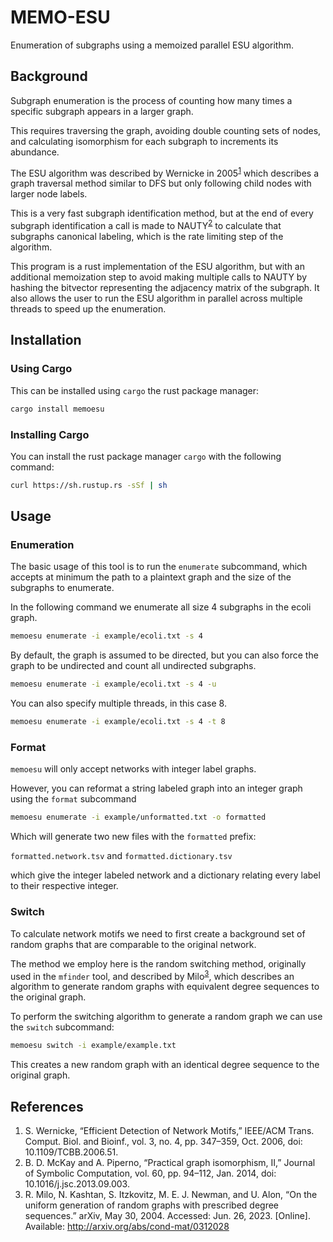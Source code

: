 # MEMO-ESU

Enumeration of subgraphs using a memoized parallel ESU algorithm.

## Background

Subgraph enumeration is the process of counting how many times a specific
subgraph appears in a larger graph.

This requires traversing the graph, avoiding double counting sets of nodes,
and calculating isomorphism for each subgraph to increments its abundance.

The ESU algorithm was described by Wernicke in 2005<sup>[1](#references)</sup>
which describes a graph traversal method similar to DFS but only following child
nodes with larger node labels.

This is a very fast subgraph identification method, but at the end of every subgraph
identification a call is made to NAUTY<sup>[2](#references)</sup> to calculate that
subgraphs canonical labeling, which is the rate limiting step of the algorithm.

This program is a rust implementation of the ESU algorithm, but with an
additional memoization step to avoid making multiple calls to NAUTY by hashing
the bitvector representing the adjacency matrix of the subgraph.
It also allows the user to run the ESU algorithm in parallel across multiple
threads to speed up the enumeration.

## Installation

### Using Cargo

This can be installed using `cargo` the rust package manager:

```bash
cargo install memoesu
```

### Installing Cargo

You can install the rust package manager `cargo` with the following command:

```bash
curl https://sh.rustup.rs -sSf | sh
```

## Usage

### Enumeration

The basic usage of this tool is to run the `enumerate` subcommand, which accepts at minimum
the path to a plaintext graph and the size of the subgraphs to enumerate.

In the following command we enumerate all size 4 subgraphs in the ecoli graph.

```bash
memoesu enumerate -i example/ecoli.txt -s 4
```

By default, the graph is assumed to be directed, but you can also force
the graph to be undirected and count all undirected subgraphs.

```bash
memoesu enumerate -i example/ecoli.txt -s 4 -u
```

You can also specify multiple threads, in this case 8.

```bash
memoesu enumerate -i example/ecoli.txt -s 4 -t 8
```

### Format

`memoesu` will only accept networks with integer label graphs.

However, you can reformat a string labeled graph into an integer graph
using the `format` subcommand

```bash
memoesu enumerate -i example/unformatted.txt -o formatted
```

Which will generate two new files with the `formatted` prefix:

`formatted.network.tsv` and `formatted.dictionary.tsv`

which give the integer labeled network and a dictionary relating every
label to their respective integer.

### Switch

To calculate network motifs we need to first create a background set of random
graphs that are comparable to the original network.

The method we employ here is the random switching method, originally used in
the `mfinder` tool, and described by Milo<sup>[3](#references)</sup>, which
describes an algorithm to generate random graphs with equivalent degree
sequences to the original graph.

To perform the switching algorithm to generate a random graph we can use
the `switch` subcommand:

```bash
memoesu switch -i example/example.txt
```

This creates a new random graph with an identical degree sequence to the original
graph.

## References

1. S. Wernicke, “Efficient Detection of Network Motifs,” IEEE/ACM Trans. Comput. Biol. and Bioinf., vol. 3, no. 4, pp. 347–359, Oct. 2006, doi: 10.1109/TCBB.2006.51.
2. B. D. McKay and A. Piperno, “Practical graph isomorphism, II,” Journal of Symbolic Computation, vol. 60, pp. 94–112, Jan. 2014, doi: 10.1016/j.jsc.2013.09.003.
3. R. Milo, N. Kashtan, S. Itzkovitz, M. E. J. Newman, and U. Alon, “On the uniform generation of random graphs with prescribed degree sequences.” arXiv, May 30, 2004. Accessed: Jun. 26, 2023. [Online]. Available: http://arxiv.org/abs/cond-mat/0312028
